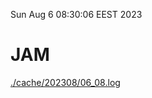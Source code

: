 Sun Aug  6 08:30:06 EEST 2023
# JAM
<a href='./cache/202308/06_08.log'>./cache/202308/06_08.log</a>
